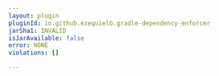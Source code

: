 ```yaml
---
layout: plugin
pluginId: io.github.ezequielb.gradle-dependency-enforcer
jarSha1: INVALID
isJarAvailable: false
error: NONE
violations: []

---
```

